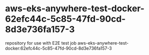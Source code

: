 # aws-eks-anywhere-test-docker-62efc44c-5c85-47fd-90cd-8d3e736fa157-3
repository for use with E2E test job aws-eks-anywhere-test-docker:62efc44c-5c85-47fd-90cd-8d3e736fa157-3
